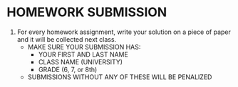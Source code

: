 # HOMEWORK SUBMISSION

1. For every homework assignment, write your solution on a piece of paper and it will be collected next class.
   - MAKE SURE YOUR SUBMISSION HAS:
     - YOUR FIRST AND LAST NAME
     - CLASS NAME (UNIVERSITY)
     - GRADE (6, 7, or 8th)
   - SUBMISSIONS WITHOUT ANY OF THESE WILL BE PENALIZED
